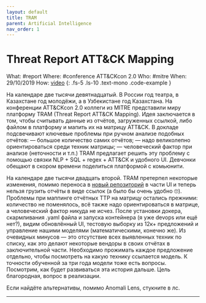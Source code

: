 ```yaml
---
layout: default
title: TRAM
parent: Artificial Intelligence
nav_order: 1
---
```

# Threat Report ATT&CK Mapping


What: #report
Where: #conference ATT&CKcon 2.0
Who: #mitre
When: 29/10/2019
How: [video]
{: .fs-5 .ls-10 .text-mono .code-example }

На календаре две тысячи девятнадцатый. В России год театра, в Казахстане год молодёжи, а в Узбекистане год Казахстана. 
На конференции ATT&CKcon 2.0 коллеги из MITRE представили миру платформу TRAM (Threat Report ATT&CK Mapping). Идея заключается в том, чтобы считывать данные из отчётов, загруженных ссылкой, либо файлом в платформу и мапить их на матрицу ATT&CK. В докладе подсвечивают ключевые проблемы при ручном анализе подобных отчётов:
— большое количество самих отчётов;
— надо великолепно ориентироваться среди техник матрицы;
— человеческий фактор при анализе (неточности и т.п.)
TRAM предлагает решить эту проблему c помощью связки NLP + SQL + regex + ATT&CK и удобного UI. Девчонки обещают в скором времени поделиться платформой с комьюнити.

На календаре две тысячи двадцать второй.
TRAM претерпел некоторые изменения, помимо переноса в [новый репозиторий] в части UI и теперь нельзя грузить отчёты в виде ссылок (а было бы очень удобно 🙄). 
Проблемы при маппинге отчётных TTP на матрицу остались прежними: количество не поменялось, всё также надо ориентироваться в матрице, а человеческий фактор никуда не исчез. 
После установки докера, скармливания .yaml файла и запуска контейнера (я уже devops или ещё нет?), видим обновлённый UI, тестовую выборку из 12к+ предложений и управление нашими моделями (математическими, конечно же).
Из очевидных минусов — это отсутствие всех выявленных техник по списку, как это делают некоторые вендоры в своих отчётах в заключительной части. Необходимо прожимать каждое предложение отдельно, чтобы посмотреть на какую технику ссылается модель. К точности обученной за три года модели тоже есть вопросы.
Посмотрим, как будет развиваться эта история дальше. Цель благородная, вопрос в реализации. 

Если найдёте альтернативы, помимо Anomali Lens, стукните в лс.

----
[video]:https://youtu.be/jVkMd9mAE-U
[новый репозиторий]:https://github.com/center-for-threat-informed-defense/tram